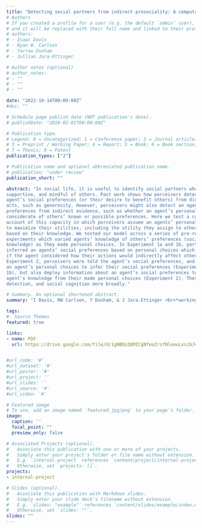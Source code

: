```yaml
---
title: "Detecting social partners from indirect prosociality: A computational account"
# Authors
# If you created a profile for a user (e.g. the default `admin` user), write the username (folder name) here 
# and it will be replaced with their full name and linked to their profile.
# authors:
# - Isaac Davis
# - Ryan W. Carlson
# - Yarrow Dunham
# - Jullian Jara-Ettinger

# Author notes (optional)
# author_notes:
# - ""
# - ""
# - ""

date: "2022-10-14T00:00:00Z"
#doi: ""

# Schedule page publish date (NOT publication's date).
# publishDate: "2018-02-01T00:00:00Z"

# Publication type.
# Legend: 0 = Uncategorized; 1 = Conference paper; 2 = Journal article;
# 3 = Preprint / Working Paper; 4 = Report; 5 = Book; 6 = Book section;
# 7 = Thesis; 8 = Patent
publication_types: ["2"]

# Publication name and optional abbreviated publication name.
# publication: "under review"
publication_short: ""

abstract: "In social life, it is useful to identify social partners who are prosocial,
supportive, and mindful of others. Past work shows how perceivers detect an
agent’s social preferences (or their desire to benefit others) from directly helpful
acts, such as generosity. However, perceivers might also detect an agent’s social
preferences from indirect evidence, such as whether an agent’s personal choices are
considerate of others’ known or possible preferences. Here we test a computational
account of this capacity in which perceivers assume an agents’ personal choices aim
to maximize their utilities, including the utility they assign to others’ outcomes,
based on their knowledge. We tested our model across a series of pre-registered
experiments which varied agents’ knowledge of others’ preferences (social
knowledge) as they made personal choices. In Experiment 1a and 1b, participants
inferred an agents’ social preferences based on personal choices which could reveal
if the agent considered how their actions would indirectly affect others. In
Experiment 2, perceivers were told the agent’s social preferences, and inferred their knowledge or ignorance about others’ preferences based on that agent’s personalchoices. Across both experiments, we find converging support for our computational account. We find that perceivers not only leverage information from
an agent’s personal choices to infer their social preferences (Experiment 1a and
1b), but also deploy information about an agent’s social preferences to predict the
agent’s knowledge from their made personal choices (Experiment 2). These findings illuminate how people can discern potential social partners from indirect evidence of their prosociality, thus deepening our understanding of partner
detection, and social cognition more broadly."

# Summary. An optional shortened abstract.
summary: "I Davis, RW Carlson, Y Dunham, & J Jara-Ettinger <br>*working paper* "

tags:
#- Source Themes
featured: true

links:
- name: PDF
  url: https://drive.google.com/file/d/1gNBQLQQMICgNfeaZrsfNloeuLxsibJvX/view?usp=sharing


#url_code: '#'
#url_dataset: '#'
#url_poster: '#'
#url_project: ''
#url_slides: ''
#url_source: '#'
#url_video: '#'

# Featured image
# To use, add an image named `featured.jpg/png` to your page's folder. 
image:
  caption: ''
  focal_point: ""
  preview_only: false

# Associated Projects (optional).
#   Associate this publication with one or more of your projects.
#   Simply enter your project's folder or file name without extension.
#   E.g. `internal-project` references `content/project/internal-project/index.md`.
#   Otherwise, set `projects: []`.
projects:
- internal-project

# Slides (optional).
#   Associate this publication with Markdown slides.
#   Simply enter your slide deck's filename without extension.
#   E.g. `slides: "example"` references `content/slides/example/index.md`.
#   Otherwise, set `slides: ""`.
slides: ""
---
```


